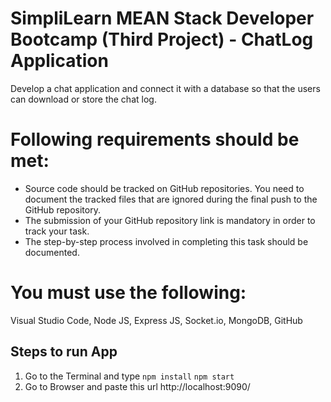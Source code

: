 # SimpliLearn MEAN Stack Developer Bootcamp (Third Project) - ChatLog Application
Develop a chat application and connect it with a database so that the users can download or store the chat log.  

# Following requirements should be met:  
* Source code should be tracked on GitHub repositories. You need to document the tracked files that are ignored during the final push to the GitHub repository.
* The submission of your GitHub repository link is mandatory in order to track your task.
* The step-by-step process involved in completing this task should be documented.

# You must use the following:
Visual Studio Code, Node JS, Express JS, Socket.io, MongoDB, GitHub


## Steps to run App
1. Go to the Terminal and type
        ```
        npm install
        ```
         ```
        npm start
        ```
2. Go to Browser and paste this url http://localhost:9090/
